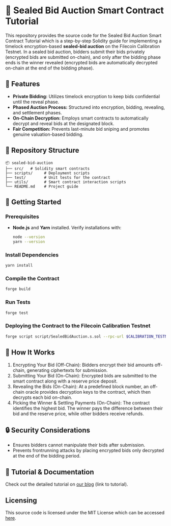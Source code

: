 # 🏦 Sealed Bid Auction Smart Contract Tutorial

This repository provides the source code for the Sealed Bid Auction Smart Contract Tutorial which is a step-by-step Solidity guide for implementing a timelock encryption-based **sealed-bid auction** on the Filecoin Calibration Testnet. In a sealed bid auction, bidders submit their bids privately (encrypted bids are submitted on-chain), and only after the bidding phase ends is the winner revealed (encrypted bids are automatically decrypted on-chain at the end of the bidding phase).

## 📌 Features
- **Private Bidding:** Utilizes timelock encryption to keep bids confidential until the reveal phase.
- **Phased Auction Process:** Structured into encryption, bidding, revealing, and settlement phases.
- **On-Chain Decryption:** Employs smart contracts to automatically decrypt and reveal bids at the designated block.
- **Fair Competition:** Prevents last-minute bid sniping and promotes genuine valuation-based bidding.


## 📂 Repository Structure
```
📦 sealed-bid-auction
├── src/   # Solidity smart contracts
├── scripts/     # Deployment scripts
├── test/        # Unit tests for the contract
├── utils/       # Smart contract interaction scripts
└── README.md    # Project guide
```

## 🚀 Getting Started

### Prerequisites
- **Node.js** and **Yarn** installed. Verify installations with:
  ```sh
  node --version
  yarn --version

### Install Dependencies

```sh
yarn install
```

### Compile the Contract

```sh
forge build
```

### Run Tests

```sh
forge test
```

### Deploying the Contract to the Filecoin Calibration Testnet

```sh
forge script script/SealedBidAuction.s.sol --rpc-url $CALIBRATION_TESTNET_RPC_URL --private-key $CALIBRATION_TESTNET_PRIVATE_KEY --broadcast
```


## 📜 How It Works
1. Encrypting Your Bid (Off-Chain): Bidders encrypt their bid amounts off-chain, generating ciphertexts for submission.
2. Submitting Your Bid (On-Chain): Encrypted bids are submitted to the smart contract along with a reserve price deposit.
3. Revealing the Bids (On-Chain): At a predefined block number, an off-chain oracle provides decryption keys to the contract, which then decrypts each bid on-chain.
4. Picking the Winner & Settling Payments (On-Chain): The contract identifies the highest bid. The winner pays the difference between their bid and the reserve price, while other bidders receive refunds.


## 🔒 Security Considerations
- Ensures bidders cannot manipulate their bids after submission.
- Prevents frontrunning attacks by placing encrypted bids only decrypted at the end of the bidding period.

## 📖 Tutorial & Documentation
Check out the detailed tutorial on [our blog](#) (link to tutorial).


## Licensing

This source code is licensed under the MIT License which can be accessed [here](LICENSE).